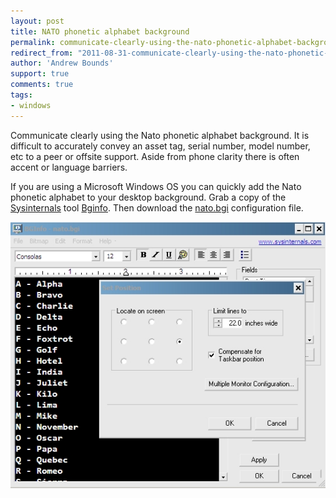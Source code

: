 ```yaml
---
layout: post
title: NATO phonetic alphabet background
permalink: communicate-clearly-using-the-nato-phonetic-alphabet-background
redirect_from: "2011-08-31-communicate-clearly-using-the-nato-phonetic-alphabet-background/"
author: 'Andrew Bounds'
support: true
comments: true
tags:
- windows
---
```


Communicate clearly using the Nato phonetic alphabet background. It is difficult to accurately convey an asset tag, serial number, model number, etc to a peer or offsite support. Aside from phone clarity there is often accent or language barriers.

If you are using a Microsoft Windows OS you can quickly add the Nato phonetic alphabet to your desktop background. Grab a copy of the [Sysinternals](href="http://technet.microsoft.com/en-us/sysinternals/bb545021) tool [Bginfo](http://technet.microsoft.com/en-us/sysinternals/bb897557).
Then download the [nato.bgi](/assets/download/windows/nato.bgi) configuration file.

![bginfo](/assets/img/bginfo.png)
